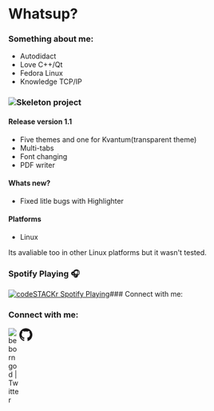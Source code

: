 # Whatsup?

### Something about me:

- Autodidact
- Love C++/Qt
- Fedora Linux
- Knowledge TCP/IP

### ![Skeleton project](https://github.com/beborngod/Skeleton)
#### Release version 1.1
- Five themes and one for Kvantum(transparent theme)
- Multi-tabs
- Font changing
- PDF writer

#### Whats new?
- Fixed litle bugs with Highlighter

#### Platforms
- Linux

Its avaliable too in other Linux platforms but it wasn't tested.

### Spotify Playing 🎧

[<img src="https://now-playing-codestackr.vercel.app/api/spotify-playing" alt="codeSTACKr Spotify Playing" width="350" />](https://open.spotify.com/user/xglhjmhcc6nxmbh0gjcihencz)### Connect with me:

### Connect with me:

[<img align="left" alt="beborngod | Twitter" width="22px" src="https://cdn.jsdelivr.net/npm/simple-icons@v3/icons/twitter.svg" />][twitter]
[<img align="left" alt="GitHub" width="26px" src="https://raw.githubusercontent.com/github/explore/78df643247d429f6cc873026c0622819ad797942/topics/github/github.png" />][partisaner]

[partisaner]: https://github.com/Partisaner
[twitter]: https://twitter.com/beborngod
